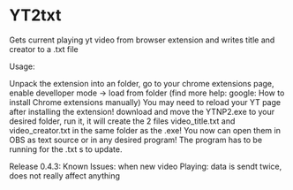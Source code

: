 # YT2txt
Gets current playing yt video from browser extension and writes title and creator to a .txt file

Usage:

Unpack the extension into an folder, go to your chrome extensions page, enable develloper mode -> load from folder
(find more help: google: How to install Chrome extensions manually)
You may need to reload your YT page after installing the extension!
download and move the YTNP2.exe to your desired folder, run it, it will create the 2 files video_title.txt and video_creator.txt in the same folder as the .exe! You now can open them in OBS as text source or in any desired program!
The program has to be running for the .txt s to update. 
  
  Release 0.4.3: Known Issues: when new video Playing: data is sendt twice, does not really affect anything
